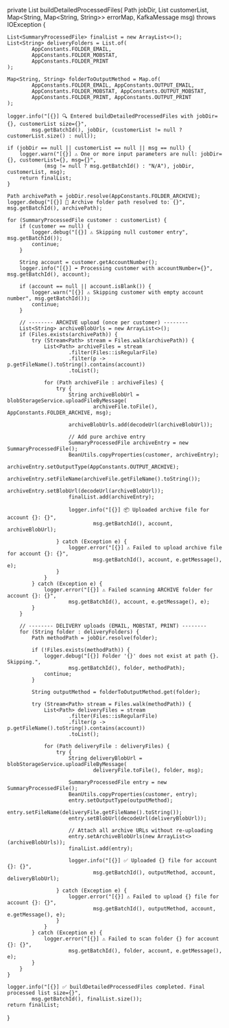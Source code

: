 private List<SummaryProcessedFile> buildDetailedProcessedFiles(
        Path jobDir,
        List<SummaryProcessedFile> customerList,
        Map<String, Map<String, String>> errorMap,
        KafkaMessage msg) throws IOException {

    List<SummaryProcessedFile> finalList = new ArrayList<>();
    List<String> deliveryFolders = List.of(
            AppConstants.FOLDER_EMAIL,
            AppConstants.FOLDER_MOBSTAT,
            AppConstants.FOLDER_PRINT
    );

    Map<String, String> folderToOutputMethod = Map.of(
            AppConstants.FOLDER_EMAIL, AppConstants.OUTPUT_EMAIL,
            AppConstants.FOLDER_MOBSTAT, AppConstants.OUTPUT_MOBSTAT,
            AppConstants.FOLDER_PRINT, AppConstants.OUTPUT_PRINT
    );

    logger.info("[{}] 🔍 Entered buildDetailedProcessedFiles with jobDir={}, customerList size={}",
            msg.getBatchId(), jobDir, (customerList != null ? customerList.size() : null));

    if (jobDir == null || customerList == null || msg == null) {
        logger.warn("[{}] ⚠️ One or more input parameters are null: jobDir={}, customerList={}, msg={}",
                (msg != null ? msg.getBatchId() : "N/A"), jobDir, customerList, msg);
        return finalList;
    }

    Path archivePath = jobDir.resolve(AppConstants.FOLDER_ARCHIVE);
    logger.debug("[{}] 📂 Archive folder path resolved to: {}", msg.getBatchId(), archivePath);

    for (SummaryProcessedFile customer : customerList) {
        if (customer == null) {
            logger.debug("[{}] ⚠️ Skipping null customer entry", msg.getBatchId());
            continue;
        }

        String account = customer.getAccountNumber();
        logger.info("[{}] ➡️ Processing customer with accountNumber={}", msg.getBatchId(), account);

        if (account == null || account.isBlank()) {
            logger.warn("[{}] ⚠️ Skipping customer with empty account number", msg.getBatchId());
            continue;
        }

        // -------- ARCHIVE upload (once per customer) --------
        List<String> archiveBlobUrls = new ArrayList<>();
        if (Files.exists(archivePath)) {
            try (Stream<Path> stream = Files.walk(archivePath)) {
                List<Path> archiveFiles = stream
                        .filter(Files::isRegularFile)
                        .filter(p -> p.getFileName().toString().contains(account))
                        .toList();

                for (Path archiveFile : archiveFiles) {
                    try {
                        String archiveBlobUrl = blobStorageService.uploadFileByMessage(
                                archiveFile.toFile(), AppConstants.FOLDER_ARCHIVE, msg);

                        archiveBlobUrls.add(decodeUrl(archiveBlobUrl));

                        // Add pure archive entry
                        SummaryProcessedFile archiveEntry = new SummaryProcessedFile();
                        BeanUtils.copyProperties(customer, archiveEntry);
                        archiveEntry.setOutputType(AppConstants.OUTPUT_ARCHIVE);
                        archiveEntry.setFileName(archiveFile.getFileName().toString());
                        archiveEntry.setBlobUrl(decodeUrl(archiveBlobUrl));
                        finalList.add(archiveEntry);

                        logger.info("[{}] 📦 Uploaded archive file for account {}: {}",
                                msg.getBatchId(), account, archiveBlobUrl);

                    } catch (Exception e) {
                        logger.error("[{}] ⚠️ Failed to upload archive file for account {}: {}",
                                msg.getBatchId(), account, e.getMessage(), e);
                    }
                }
            } catch (Exception e) {
                logger.error("[{}] ⚠️ Failed scanning ARCHIVE folder for account {}: {}",
                        msg.getBatchId(), account, e.getMessage(), e);
            }
        }

        // -------- DELIVERY uploads (EMAIL, MOBSTAT, PRINT) --------
        for (String folder : deliveryFolders) {
            Path methodPath = jobDir.resolve(folder);

            if (!Files.exists(methodPath)) {
                logger.debug("[{}] Folder '{}' does not exist at path {}. Skipping.",
                        msg.getBatchId(), folder, methodPath);
                continue;
            }

            String outputMethod = folderToOutputMethod.get(folder);

            try (Stream<Path> stream = Files.walk(methodPath)) {
                List<Path> deliveryFiles = stream
                        .filter(Files::isRegularFile)
                        .filter(p -> p.getFileName().toString().contains(account))
                        .toList();

                for (Path deliveryFile : deliveryFiles) {
                    try {
                        String deliveryBlobUrl = blobStorageService.uploadFileByMessage(
                                deliveryFile.toFile(), folder, msg);

                        SummaryProcessedFile entry = new SummaryProcessedFile();
                        BeanUtils.copyProperties(customer, entry);
                        entry.setOutputType(outputMethod);
                        entry.setFileName(deliveryFile.getFileName().toString());
                        entry.setBlobUrl(decodeUrl(deliveryBlobUrl));

                        // Attach all archive URLs without re-uploading
                        entry.setArchiveBlobUrls(new ArrayList<>(archiveBlobUrls));
                        finalList.add(entry);

                        logger.info("[{}] ✅ Uploaded {} file for account {}: {}",
                                msg.getBatchId(), outputMethod, account, deliveryBlobUrl);

                    } catch (Exception e) {
                        logger.error("[{}] ⚠️ Failed to upload {} file for account {}: {}",
                                msg.getBatchId(), outputMethod, account, e.getMessage(), e);
                    }
                }
            } catch (Exception e) {
                logger.error("[{}] ⚠️ Failed to scan folder {} for account {}: {}",
                        msg.getBatchId(), folder, account, e.getMessage(), e);
            }
        }
    }

    logger.info("[{}] ✅ buildDetailedProcessedFiles completed. Final processed list size={}",
            msg.getBatchId(), finalList.size());
    return finalList;
}
